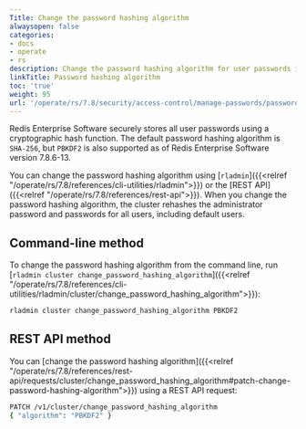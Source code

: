 ```yaml
---
Title: Change the password hashing algorithm
alwaysopen: false
categories:
- docs
- operate
- rs
description: Change the password hashing algorithm for user passwords in a Redis Enterprise Software cluster.
linkTitle: Password hashing algorithm
toc: 'true'
weight: 95
url: '/operate/rs/7.8/security/access-control/manage-passwords/password-hashing-algorithm/'
---
```


Redis Enterprise Software securely stores all user passwords using a cryptographic hash function. The default password hashing algorithm is `SHA-256`, but `PBKDF2` is also supported as of Redis Enterprise Software version 7.8.6-13.

You can change the password hashing algorithm using [`rladmin`]({{<relref "/operate/rs/7.8/references/cli-utilities/rladmin">}}) or the [REST API]({{<relref "/operate/rs/7.8/references/rest-api">}}). When you change the password hashing algorithm, the cluster rehashes the administrator password and passwords for all users, including default users.

## Command-line method

To change the password hashing algorithm from the command line, run [`rladmin cluster change_password_hashing_algorithm`]({{<relref "/operate/rs/7.8/references/cli-utilities/rladmin/cluster/change_password_hashing_algorithm">}}):

```sh
rladmin cluster change_password_hashing_algorithm PBKDF2
```

## REST API method

You can [change the password hashing algorithm]({{<relref "/operate/rs/7.8/references/rest-api/requests/cluster/change_password_hashing_algorithm#patch-change-password-hashing-algorithm">}}) using a REST API request:

```sh
PATCH /v1/cluster/change_password_hashing_algorithm
{ "algorithm": "PBKDF2" }
```
